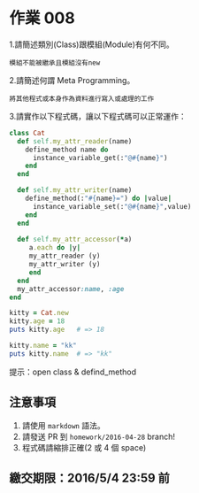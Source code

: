 # 作業 008

1.請簡述類別(Class)跟模組(Module)有何不同。
```
模組不能被繼承且模組沒有new
```
2.請簡述何謂 Meta Programming。
```
將其他程式或本身作為資料進行寫入或處理的工作
```

3.請實作以下程式碼，讓以下程式碼可以正常運作：

```ruby
class Cat
  def self.my_attr_reader(name)
    define_method name do
      instance_variable_get(:"@#{name}")
    end
  end

  def self.my_attr_writer(name)
    define_method(:"#{name}=") do |value|
      instance_variable_set(:"@#{name}",value)
    end
  end
  
  def self.my_attr_accessor(*a)
     a.each do |y| 
     my_attr_reader (y)
     my_attr_writer (y)
     end
  end
  my_attr_accessor:name, :age
end

kitty = Cat.new
kitty.age = 18
puts kitty.age   # => 18

kitty.name = "kk"
puts kitty.name  # => "kk"
```

提示：open class & defind_method

## 注意事項

1. 請使用 `markdown` 語法。
2. 請發送 PR 到 `homework/2016-04-28` branch!
3. 程式碼請縮排正確(2 或 4 個 space)

## 繳交期限：2016/5/4 23:59 前
